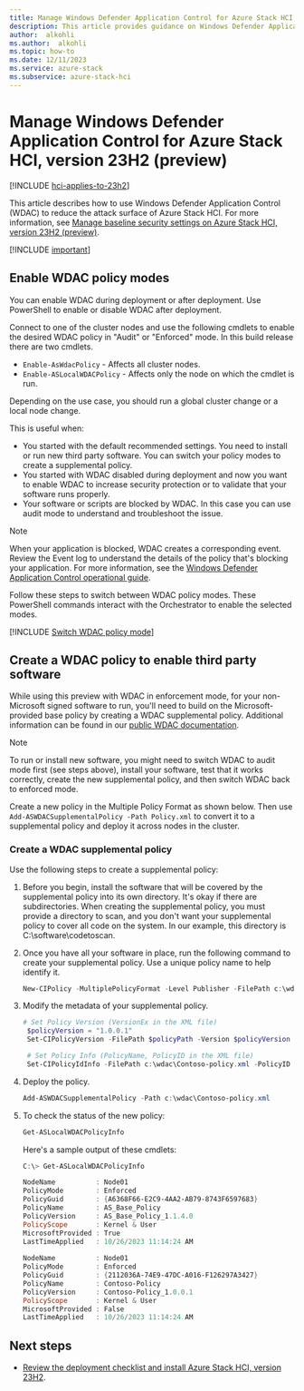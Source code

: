 ```yaml
---
title: Manage Windows Defender Application Control for Azure Stack HCI, version 23H2 (preview)
description: This article provides guidance on Windows Defender Application Control for Azure Stack HCI, version 23H2 (preview).
author:  alkohli
ms.author:  alkohli
ms.topic: how-to
ms.date: 12/11/2023
ms.service: azure-stack
ms.subservice: azure-stack-hci
---
```


# Manage Windows Defender Application Control for Azure Stack HCI, version 23H2 (preview)

[!INCLUDE [hci-applies-to-23h2](../../includes/hci-applies-to-23h2.md)]

This article describes how to use Windows Defender Application Control (WDAC) to reduce the attack surface of Azure Stack HCI. For more information, see [Manage baseline security settings on Azure Stack HCI, version 23H2 (preview)](manage-security-baseline#windows-defender-application-control).

[!INCLUDE [important](../../includes/hci-preview.md)]

## Enable WDAC policy modes

You can enable WDAC during deployment or after deployment. Use PowerShell to enable or disable WDAC after deployment.

Connect to one of the cluster nodes and use the following cmdlets to enable the desired WDAC policy in "Audit" or "Enforced" mode. In this build release there are two cmdlets.

- `Enable-AsWdacPolicy` - Affects all cluster nodes.
- `Enable-ASLocalWDACPolicy` - Affects only the node on which the cmdlet is run.

Depending on the use case, you should run a global cluster change or a local node change.

This is useful when:

- You started with the default recommended settings. You need to install or run new third party software. You can switch your policy modes to create a supplemental policy.
- You started with WDAC disabled during deployment and now you want to enable WDAC to increase security protection or to validate that your software runs properly.
- Your software or scripts are blocked by WDAC. In this case you can use audit mode to understand and troubleshoot the issue.

> [!NOTE]
> When your application is blocked, WDAC creates a corresponding event. Review the Event log to understand the details of the policy that's blocking your application. For more information, see the [Windows Defender Application Control operational guide](/windows/security/threat-protection/windows-defender-application-control/windows-defender-application-control-operational-guide).

Follow these steps to switch between WDAC policy modes. These PowerShell commands interact with the Orchestrator to enable the selected modes.

[!INCLUDE [Switch WDAC policy mode](../../includes/hci-switch-wdac-policy-mode.md)]

<!--- ## Support for OEM extensions --->

## Create a WDAC policy to enable third party software

While using this preview with WDAC in enforcement mode, for your non-Microsoft signed software to run, you'll need to build on the Microsoft-provided base policy by creating a WDAC supplemental policy. Additional information can be found in our [public WDAC documentation](/windows/security/threat-protection/windows-defender-application-control/deploy-multiple-windows-defender-application-control-policies#supplemental-policy-creation).

> [!NOTE]
> To run or install new software, you might need to switch WDAC to audit mode first (see steps above), install your software, test that it works correctly, create the new supplemental policy, and then switch WDAC back to enforced mode.

Create a new policy in the Multiple Policy Format as shown below. Then use ```Add-ASWDACSupplementalPolicy -Path Policy.xml``` to convert it to a supplemental policy and deploy it across nodes in the cluster.

### Create a WDAC supplemental policy

Use the following steps to create a supplemental policy:

1. Before you begin, install the software that will be covered by the supplemental policy into its own directory. It's okay if there are subdirectories. When creating the supplemental policy, you must provide a directory to scan, and you don't want your supplemental policy to cover all code on the system. In our example, this directory is C:\software\codetoscan.

1. Once you have all your software in place, run the following command to create your supplemental policy. Use a unique policy name to help identify it.

   ```powershell
   New-CIPolicy -MultiplePolicyFormat -Level Publisher -FilePath c:\wdac\Contoso-policy.xml -UserPEs -Fallback Hash -ScanPath c:\software\codetoscan
   ```

1. Modify the metadata of your supplemental policy.

   ```powershell
   # Set Policy Version (VersionEx in the XML file)
    $policyVersion = "1.0.0.1"
    Set-CIPolicyVersion -FilePath $policyPath -Version $policyVersion

    # Set Policy Info (PolicyName, PolicyID in the XML file)
    Set-CIPolicyIdInfo -FilePath c:\wdac\Contoso-policy.xml -PolicyID "Contoso-Policy_$policyVersion" -PolicyName "Contoso-Policy"
   ```

1. Deploy the policy.

   ```powershell
   Add-ASWDACSupplementalPolicy -Path c:\wdac\Contoso-policy.xml
   ```

1. To check the status of the new policy:

   ```powershell
   Get-ASLocalWDACPolicyInfo
   ```

   Here's a sample output of these cmdlets:

   ```powershell
   C:\> Get-ASLocalWDACPolicyInfo

   NodeName          : Node01
   PolicyMode        : Enforced
   PolicyGuid        : {A6368F66-E2C9-4AA2-AB79-8743F6597683}
   PolicyName        : AS_Base_Policy
   PolicyVersion     : AS_Base_Policy_1.1.4.0
   PolicyScope       : Kernel & User
   MicrosoftProvided : True
   LastTimeApplied   : 10/26/2023 11:14:24 AM
    
   NodeName          : Node01
   PolicyMode        : Enforced
   PolicyGuid        : {2112036A-74E9-47DC-A016-F126297A3427}
   PolicyName        : Contoso-Policy
   PolicyVersion     : Contoso-Policy_1.0.0.1
   PolicyScope       : Kernel & User
   MicrosoftProvided : False
   LastTimeApplied   : 10/26/2023 11:14:24 AM
   ```

## Next steps

- [Review the deployment checklist and install Azure Stack HCI, version 23H2](../deploy/deployment-checklist.md).
